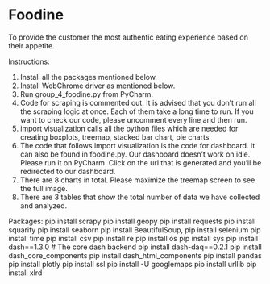 # Foodine
To provide the customer the most authentic eating experience based on their appetite.

Instructions:
1.	Install all the packages mentioned below.
2.	Install WebChrome driver as mentioned below.
3.	Run group_4_foodine.py from PyCharm.
4.	Code for scraping is commented out. It is advised that you don’t run all the scraping logic at once. Each of them take a long time to run. If you want to check our code, please uncomment every line and then run.
5.	import visualization calls all the python files which are needed for creating boxplots, treemap, stacked bar chart, pie charts
6.	The code that follows import visualization is the code for dashboard. It can also be found in foodine.py. Our dashboard doesn’t work on idle. Please run it on PyCharm. Click on the url that is generated and you’ll be redirected to our dashboard.
7.	There are 8 charts in total. Please maximize the treemap screen to see the full image. 
8.	There are 3 tables that show the total number of data we have collected and analyzed.


Packages: 
pip install scrapy
pip install geopy
pip install requests
pip install squarify
pip install seaborn
pip install BeautifulSoup, 
pip install selenium
pip install time
pip install csv
pip install re
pip install os
pip install sys
pip install dash==1.3.0  # The core dash backend
pip install dash-daq==0.2.1 
pip install dash_core_components
pip install dash_html_components
pip install pandas
pip install plotly
pip install ssl
pip install -U googlemaps
pip install urllib
pip install xlrd
